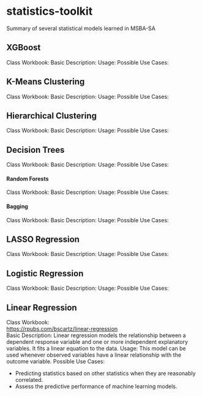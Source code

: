 # statistics-toolkit
Summary of several statistical models learned in MSBA-SA

## XGBoost
Class Workbook:
Basic Description: 
Usage:
Possible Use Cases:

## K-Means Clustering
Class Workbook:
Basic Description: 
Usage:
Possible Use Cases:

## Hierarchical Clustering
Class Workbook:
Basic Description: 
Usage:
Possible Use Cases:

## Decision Trees
Class Workbook:
Basic Description: 
Usage:
Possible Use Cases:

#### Random Forests
Class Workbook:
Basic Description: 
Usage:
Possible Use Cases:

#### Bagging
Class Workbook:
Basic Description: 
Usage:
Possible Use Cases:

## LASSO Regression
Class Workbook:
Basic Description: 
Usage:
Possible Use Cases:

## Logistic Regression
Class Workbook:
Basic Description: 
Usage:
Possible Use Cases:

## Linear Regression
Class Workbook: <br />
https://rpubs.com/bscartz/linear-regression <br />
Basic Description: 
Linear regression models the relationship between a dependent response variable and one or more independent explanatory variables. It fits a linear equation to the data. 
Usage: 
This model can be used whenever observed variables have a linear relationship with the outcome variable. 
Possible Use Cases: 
* Predicting statistics based on other statistics when they are reasonably correlated. 
* Assess the predictive performance of machine learning models.









